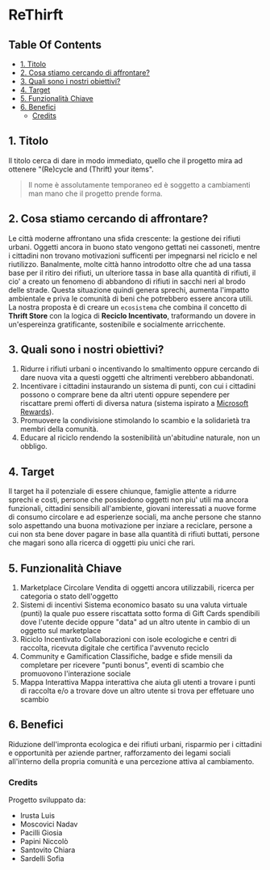 <h1>ReThirft</h1>

<h2>Table Of Contents</h2>

- [1. Titolo](#1-titolo)
- [2. Cosa stiamo cercando di affrontare?](#2-cosa-stiamo-cercando-di-affrontare)
- [3. Quali sono i nostri obiettivi?](#3-quali-sono-i-nostri-obiettivi)
- [4. Target](#4-target)
- [5. Funzionalità Chiave](#5-funzionalità-chiave)
- [6. Benefici](#6-benefici)
  - [Credits](#credits)

## 1. Titolo

Il titolo cerca di dare in modo immediato, quello che il progetto mira ad ottenere "(Re)cycle and (Thrift) your items". 
> Il nome è assolutamente temporaneo ed è soggetto a cambiamenti man mano che il progetto prende forma.

## 2. Cosa stiamo cercando di affrontare?

Le città moderne affrontano una sfida crescente: la gestione dei rifiuti urbani. Oggetti ancora in buono stato vengono gettati nei cassoneti, mentre i cittadini non trovano motivazioni sufficenti per impegnarsi nel riciclo e nel riutilizzo. Banalmente, molte città hanno introdotto oltre che ad una tassa base per il ritiro dei rifiuti, un ulteriore tassa in base alla quantità di rifiuti, il cio' a creato un fenomeno di abbandono di rifiuti in sacchi neri al brodo delle strade. Questa situazione quindi genera sprechi, aumenta l'impatto ambientale e priva le comunità di beni che potrebbero essere ancora utili.<br>
La nostra proposta è di creare un `ecosistema` che combina il concetto di **Thrift Store** con la logica di **Reciclo Incentivato**, traformando un dovere in un'espereinza gratificante, sostenibile e socialmente arricchente.

## 3. Quali sono i nostri obiettivi?

1. Ridurre i rifiuti urbani o incentivando lo smaltimento oppure cercando di dare nuova vita a questi oggetti che altrimenti verebbero abbandonati.
2. Incentivare i cittadini instaurando un sistema di punti, con cui i cittadini possono o comprare bene da altri utenti oppure sependere per riscattare premi offerti di diversa natura (sistema ispirato a [Microsoft Rewards](https://rewards.bing.com)).
3. Promuovere la condivisione stimolando lo scambio e la solidarietà tra membri della comunità.
4. Educare al riciclo rendendo la sostenibilità un'abitudine naturale, non un obbligo.

## 4. Target

Il target ha il potenziale di essere chiunque, famiglie attente a ridurre sprechi e costi, persone che possiedono oggetti non piu' utili ma ancora funzionali, cittadini sensibili all'ambiente, giovani interessati a nuove forme di consumo circolare e ad esperienze sociali, ma anche persone che stanno solo aspettando una buona motivazione per inziare a reciclare, persone a cui non sta bene dover pagare in base alla quantità di rifiuti buttati, persone che magari sono alla ricerca di oggetti piu unici che rari.

## 5. Funzionalità Chiave

1. Marketplace Circolare
    Vendita di oggetti ancora utilizzabili, ricerca per categoria o stato dell'oggetto
2. Sistemi di incentivi
    Sistema economico basato su una valuta virtuale (punti) la quale puo essere riscattata sotto forma di Gift Cards spendibili dove l'utente decide oppure "data" ad un altro utente in cambio di un oggetto sul marketplace
3. Riciclo Incentivato
    Collaborazioni con isole ecologiche e centri di raccolta, ricevuta digitale che certifica l'avvenuto reciclo
4. Community e Gamification
    Classifiche, badge e sfide mensili da completare per ricevere "punti bonus", eventi di scambio che promuovono l'interazione sociale
5. Mappa Interattiva
    Mappa interattiva che aiuta gli utenti a trovare i punti di raccolta e/o a trovare dove un altro utente si trova per effetuare uno scambio

## 6. Benefici

Riduzione dell'impronta ecologica e dei rifiuti urbani, risparmio per i cittadini e opportunità per aziende partner, rafforzamento dei legami sociali all'interno della propria comunità e una percezione attiva al cambiamento.

### Credits

Progetto sviluppato da: 
* Irusta Luis
* Moscovici Nadav
* Pacilli Giosia
* Papini Niccolò
* Santovito Chiara
* Sardelli Sofia